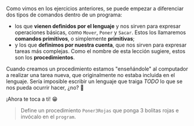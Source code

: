 Como vimos en los ejercicios anteriores, se puede empezar a diferenciar dos tipos de comandos dentro de un programa:

- los que **vienen definidos por el lenguaje** y nos sirven para expresar operaciones básicas, como `Mover`, `Poner` y `Sacar`. Estos los llamaremos **comandos primitivos**, o simplemente **primitivas**;
- y los que **definimos por nuestra cuenta**, que nos sirven para expresar tareas más complejas. Como el nombre de esta lección sugiere, estos son los **procedimientos**.

Cuando creamos un procedimiento estamos "enseñándole"  al computador a realizar una tarea nueva, que originalmente no estaba incluida en el lenguaje. Sería imposible escribir un lenguaje que traiga _TODO_ lo que se nos pueda ocurrir hacer, ¿no? :thinking:

¡Ahora te toca a ti! :grin:

> Define un procedimiento `Poner3Rojas` que ponga 3 bolitas rojas e invócalo en el `program`.